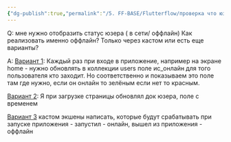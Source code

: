 ```yaml
---
{"dg-publish":true,"permalink":"/5. FF-BASE/Flutterflow/проверка что юзер (пользователь) онлайн/","created":"2024-12-27T10:34:10.746-03:00","updated":"2024-12-27T10:37:56.732-03:00"}
---
```


Q: мне нужно отобразить статус юзера ( в сети/ оффлайн) Как реализовать именно оффлайн? Только через кастом или есть еще варианты?

A: 
[Вариант 1](https://t.me/flutterflow_rus/12427/47476): Каждый раз при входе в приложение, например на экране home - нужно обновлять в коллекции users поле ис_онлайн для того пользователя кто заходит. 
Но соответственно и показываем это поле там где нужно, если он онлайн то зелёным если нет то красным.

[Вариант 2](https://t.me/flutterflow_rus/12427/26262): Я при загрузке страницы обновлял док юзера, поле с временем

[Вариант 3](https://t.me/flutterflow_rus/12427/26261) кастом экшены написать, которые будут срабатывать при запуске приложения - запустил - онлайн, вышел из приложения - оффлайн

